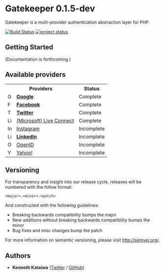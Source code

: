 # Gatekeeper 0.1.5-dev

Gatekeeper is a multi-provider authentication abstraction layer for PHP.

[![Build Status](https://api.travis-ci.org/kenkataiwa/gatekeeper.png?branch=master)](http://travis-ci.org/kenkataiwa/gatekeeper)
[![project status](http://stillmaintained.com/kenkataiwa/gatekeeper.png)](http://stillmaintained.com/kenkataiwa/gatekeeper)

## Getting Started

(Documentation is forthcoming.)

## Available providers

<table>
<tr>
	<th>Providers</th>
    <th>Status</th>
</tr>
<tr>
	<td><img src="http://www.google.com/s2/favicons?domain_url=https://www.google.com" alt="Google" width="16">&nbsp;&nbsp;
		<a href="http://google.com"><strong>Google</strong></a>
    </td>
    <td>Complete</td>
</tr>
<tr>
	<td><img src="http://www.google.com/s2/favicons?domain_url=https://www.facebook.com" alt="Facebook" width="16">&nbsp;&nbsp;
		<a href="http://facebook.com"><strong>Facebook</strong></a>
    </td>
    <td>Complete</td>
</tr>
<tr>
	<td><img src="http://www.google.com/s2/favicons?domain_url=https://twitter.com" alt="Twitter" width="16">&nbsp;&nbsp;
		<a href="http://twitter.com"><strong>Twitter</strong></a></td>
	<td>Complete</td>
</tr>
<tr>
	<td><img src="http://www.google.com/s2/favicons?domain_url=https://www.microsoft.com" alt="Live Connect" width="16">&nbsp;&nbsp;
		<a href="http://live.com">(Microsoft) Live Connect</a>
    </td>
    <td>Complete</td>
</tr>
<tr>
	<td><img src="http://www.google.com/s2/favicons?domain_url=https://instagram.com" alt="Instagram" width="16">&nbsp;&nbsp;
		<a href="http://instagram.com">Instagram</a>
    </td>
    <td>Incomplete</td>
</tr>
<tr>
	<td><img src="http://www.google.com/s2/favicons?domain_url=https://linkedin.com" alt="LinkedIn" width="16">&nbsp;&nbsp;
		<a href="http://linkedin.com"><strong>LinkedIn</strong></a>
    </td>
    <td>Incomplete</td>
</tr>
<tr>
	<td><img src="http://www.google.com/s2/favicons?domain_url=http://openid.net" alt="OpenID" width="16">&nbsp;&nbsp;
		<a href="http://openid.net">OpenID</a>
    </td>
    <td>Incomplete</td>
</tr>
<tr>
	<td><img src="https://s.yimg.com/rz/l/favicon.ico" alt="Yahoo!" width="16">&nbsp;&nbsp;
        <a href="http://developer.yahoo.com">Yahoo!</a>
    </td>
    <td>Incomplete</td>
</tr>

</table>

## Versioning

For transparency and insight into our release cycle, releases will be numbered with the follow format:

`<major>.<minor>.<patch>`

And constructed with the following guidelines:

* Breaking backwards compatibility bumps the major
* New additions without breaking backwards compatibility bumps the minor
* Bug fixes and misc changes bump the patch

For more information on semantic versioning, please visit http://semver.org/.

## Authors

* **Kenneth Kataiwa** ([Twitter](https://twitter.com/kenkataiwa) / [GitHub](https://github.com/kenkataiwa))